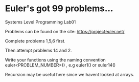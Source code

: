 # Euler's got 99 problems...

Systems Level Programming Lab01

Problems can be found on the site: https://projecteuler.net/

Complete problems 1,5,6 first.

Then attempt problems 14 and 2.

Write your functions using the naming convention euler<PROBLEM_NUMBER>() , e.g euler1()  or euler14()

Recursion may be useful here since we havent looked at arrays.

